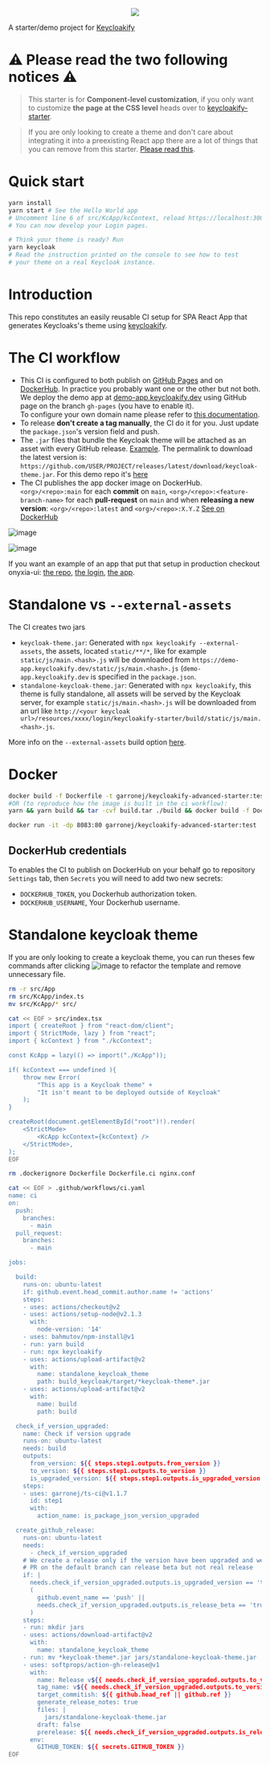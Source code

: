 <p align="center">
    <img src="https://github.com/garronej/keycloakify-advanced-starter/workflows/ci/badge.svg?branch=main">
</p>

A starter/demo project for [Keycloakify](https://keycloakify.dev)

# ⚠️ Please read the two following notices ⚠️

> This starter is for **Component-level customization**, if you only want to customize **the page at the CSS level**
> heads over to [keycloakify-starter](https://github.com/garronej/keycloakify-starter).

> If you are only looking to create a theme and don't care about integrating it into a preexisting React app there
> are a lot of things that you can remove from this starter. [Please read this](https://github.com/garronej/keycloakify-advanced-starter#standalone-keycloak-theme).

# Quick start

```bash
yarn install
yarn start # See the Hello World app
# Uncomment line 6 of src/KcApp/kcContext, reload https://localhost:3000
# You can now develop your Login pages.

# Think your theme is ready? Run
yarn keycloak
# Read the instruction printed on the console to see how to test
# your theme on a real Keycloak instance.
```

# Introduction

This repo constitutes an easily reusable CI setup for SPA React App that generates Keycloaks's theme
using [keycloakify](https://github.com/InseeFrLab/keycloakify).

# The CI workflow

-   This CI is configured to both publish on [GitHub Pages](https://github.com/garronej/keycloakify-starter/blob/71baa789254f00bf521d40dc0a8db6925aa72942/.github/workflows/ci.yaml#L47-L65) and on [DockerHub](https://github.com/garronej/keycloakify-starter/blob/71baa789254f00bf521d40dc0a8db6925aa72942/.github/workflows/ci.yaml#L66-L111). In practice you probably want one
    or the other but not both.  
    We deploy the demo app at [demo-app.keycloakify.dev](https://demo-app.keycloakify.dev) using GitHub page on the branch `gh-pages` (you have to enable it).  
    To configure your own domain name please refer to [this documentation](https://docs.gitlanding.dev/using-a-custom-domain-name).
-   To release **don't create a tag manually**, the CI do it for you. Just update the `package.json`'s version field and push.
-   The `.jar` files that bundle the Keycloak theme will be attached as an asset with every GitHub release. [Example](https://github.com/InseeFrLab/keycloakify-starter/releases/tag/v0.1.0). The permalink to download the latest version is: `https://github.com/USER/PROJECT/releases/latest/download/keycloak-theme.jar`.
    For this demo repo it's [here](https://github.com/garronej/keycloakify-starter/releases/latest/download/keycloak-theme.jar)
-   The CI publishes the app docker image on DockerHub. `<org>/<repo>:main` for each **commit** on `main`, `<org>/<repo>:<feature-branch-name>` for each **pull-request** on `main`
    and when **releasing a new version**: `<org>/<repo>:latest` and `<org>/<repo>:X.Y.Z`
    [See on DockerHub](https://hub.docker.com/r/garronej/keycloakify-starter/tags?page=1&ordering=last_updated)

![image](https://user-images.githubusercontent.com/6702424/187989551-9461fb46-f545-4e99-b20c-e0fe4a0f773d.png)

![image](https://user-images.githubusercontent.com/6702424/187988970-99c71326-5228-4d51-8a07-dab8113387f4.png)  

If you want an example of an app that put that setup in production checkout onyxia-ui: [the repo](https://github.com/InseeFrLab/onyxia-ui), [the login](https://auth.lab.sspcloud.fr/auth/realms/sspcloud/protocol/openid-connect/auth?client_id=onyxia&redirect_uri=https%3A%2F%2Fonyxia.lab.sspcloud.fr), [the app](https://datalab.sspcloud.fr).

# Standalone vs `--external-assets`

The CI creates two jars 
- `keycloak-theme.jar`: Generated with `npx keycloakify --external-assets`, the assets, located `static/**/*`, like for example 
  `static/js/main.<hash>.js` will be downloaded from `https://demo-app.keycloakify.dev/static/js/main.<hash>.js` (`demo-app.keycloakify.dev` is 
  specified in the `package.json`.
- `standalone-keycloak-theme.jar`: Generated with `npx keycloakify`, this theme is fully standalone, all assets will be served by the 
  Keycloak server, for example `static/js/main.<hash>.js` will be downloaded from an url like `http://<your keycloak url>/resources/xxxx/login/keycloakify-starter/build/static/js/main.<hash>.js`.

More info on the `--external-assets` build option [here](https://docs.keycloakify.dev/v/v6/build-options#external-assets).  

# Docker

```bash
docker build -f Dockerfile -t garronej/keycloakify-advanced-starter:test .
#OR (to reproduce how the image is built in the ci workflow):
yarn && yarn build && tar -cvf build.tar ./build && docker build -f Dockerfile.ci -t garronej/keycloakify-advanced-starter:test . && rm build.tar

docker run -it -dp 8083:80 garronej/keycloakify-advanced-starter:test
```

## DockerHub credentials

To enables the CI to publish on DockerHub on your behalf go to
repository `Settings` tab, then `Secrets` you will need to add two new secrets:

-   `DOCKERHUB_TOKEN`, you Dockerhub authorization token.
-   `DOCKERHUB_USERNAME`, Your Dockerhub username.

# Standalone keycloak theme

If you are only looking to create a keycloak theme, you can run theses few commands
after clicking ![image](https://user-images.githubusercontent.com/6702424/98155461-92395e80-1ed6-11eb-93b2-98c64453043f.png) to refactor the template 
and remove unnecessary file.

```bash
rm -r src/App
rm src/KcApp/index.ts
mv src/KcApp/* src/

cat << EOF > src/index.tsx
import { createRoot } from "react-dom/client";
import { StrictMode, lazy } from "react";
import { kcContext } from "./kcContext";

const KcApp = lazy(() => import("./KcApp"));

if( kcContext === undefined ){
    throw new Error(
        "This app is a Keycloak theme" +
        "It isn't meant to be deployed outside of Keycloak"
    );
}

createRoot(document.getElementById("root")!).render(
    <StrictMode>
        <KcApp kcContext={kcContext} />
    </StrictMode>,
);
EOF

rm .dockerignore Dockerfile Dockerfile.ci nginx.conf

cat << EOF > .github/workflows/ci.yaml
name: ci
on:
  push:
    branches:
      - main
  pull_request:
    branches:
      - main

jobs:

  build:
    runs-on: ubuntu-latest
    if: github.event.head_commit.author.name != 'actions'
    steps:
    - uses: actions/checkout@v2
    - uses: actions/setup-node@v2.1.3
      with:
        node-version: '14'
    - uses: bahmutov/npm-install@v1
    - run: yarn build
    - run: npx keycloakify
    - uses: actions/upload-artifact@v2
      with:
        name: standalone_keycloak_theme
        path: build_keycloak/target/*keycloak-theme*.jar
    - uses: actions/upload-artifact@v2
      with:
        name: build
        path: build

  check_if_version_upgraded:
    name: Check if version upgrade
    runs-on: ubuntu-latest
    needs: build
    outputs:
      from_version: ${{ steps.step1.outputs.from_version }}
      to_version: ${{ steps.step1.outputs.to_version }}
      is_upgraded_version: ${{ steps.step1.outputs.is_upgraded_version }}
    steps:
    - uses: garronej/ts-ci@v1.1.7
      id: step1
      with: 
        action_name: is_package_json_version_upgraded

  create_github_release:
    runs-on: ubuntu-latest
    needs: 
      - check_if_version_upgraded
    # We create a release only if the version have been upgraded and we are on a default branch
    # PR on the default branch can release beta but not real release
    if: |
      needs.check_if_version_upgraded.outputs.is_upgraded_version == 'true' &&
      (
        github.event_name == 'push' ||
        needs.check_if_version_upgraded.outputs.is_release_beta == 'true'
      )
    steps:
    - run: mkdir jars
    - uses: actions/download-artifact@v2
      with:
        name: standalone_keycloak_theme
    - run: mv *keycloak-theme*.jar jars/standalone-keycloak-theme.jar
    - uses: softprops/action-gh-release@v1
      with:
        name: Release v${{ needs.check_if_version_upgraded.outputs.to_version }}
        tag_name: v${{ needs.check_if_version_upgraded.outputs.to_version }}
        target_commitish: ${{ github.head_ref || github.ref }}
        generate_release_notes: true
        files: |
          jars/standalone-keycloak-theme.jar
        draft: false
        prerelease: ${{ needs.check_if_version_upgraded.outputs.is_release_beta == 'true' }}
      env:
        GITHUB_TOKEN: ${{ secrets.GITHUB_TOKEN }}
EOF
```
